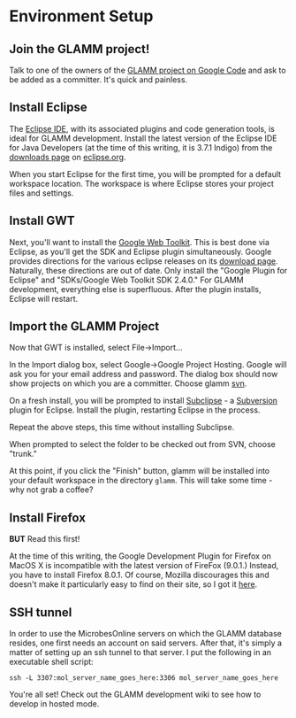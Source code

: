 # Environment Setup #

## Join the GLAMM project! ##

Talk to one of the owners of the [GLAMM project on Google Code](http://code.google.com/p/glamm) and ask to be added as a committer.  It's quick and painless.

## Install Eclipse ##

The [Eclipse IDE](http://www.eclipse.org), with its associated plugins and code generation tools, is ideal for GLAMM development.  Install the latest version of the Eclipse IDE for Java Developers (at the time of this writing, it is 3.7.1 Indigo) from the [downloads page](http://www.eclipse.org/downloads/) on [eclipse.org](http://www.eclipse.org).

When you start Eclipse for the first time, you will be prompted for a default workspace location.  The workspace is where Eclipse stores your project files and settings.

## Install GWT ##

Next, you'll want to install the [Google Web Toolkit](http://code.google.com/webtoolkit/).  This is best done via Eclipse, as you'll get the SDK and Eclipse plugin simultaneously.  Google provides directions for the various eclipse releases on its [download page](http://code.google.com/eclipse/docs/download.html).  Naturally, these directions are out of date.  Only install the "Google Plugin for Eclipse" and "SDKs/Google Web Toolkit SDK 2.4.0."  For GLAMM development, everything else is superfluous.  After the plugin installs, Eclipse will restart.

## Import the GLAMM Project ##

Now that GWT is installed, select File->Import...

In the Import dialog box, select Google->Google Project Hosting.  Google will ask you for your email address and password.  The dialog box should now show projects on which you are a committer.  Choose glamm [svn](svn.md).

On a fresh install, you will be prompted to install [Subclipse](http://subclipse.tigris.org/) - a [Subversion](http://subversion.apache.org/) plugin for Eclipse.  Install the plugin, restarting Eclipse in the process.

Repeat the above steps, this time without installing Subclipse.

When prompted to select the folder to be checked out from SVN, choose "trunk."

At this point, if you click the "Finish" button, glamm will be installed into your default workspace in the directory `glamm`.  This will take some time - why not grab a coffee?

## Install Firefox ##

**BUT** Read this first!

At the time of this writing, the Google Development Plugin for Firefox on MacOS X is incompatible with the latest version of FireFox (9.0.1.)  Instead, you have to install Firefox 8.0.1.  Of course, Mozilla discourages this and doesn't make it particularly easy to find on their site, so I got it [here](http://mac.oldapps.com/firefox.php?old_firefox=859).

## SSH tunnel ##

In order to use the MicrobesOnline servers on which the GLAMM database resides, one first needs an account on said servers.  After that, it's simply a matter of setting up an ssh tunnel to that server.  I put the following in an executable shell script:

```
ssh -L 3307:mol_server_name_goes_here:3306 mol_server_name_goes_here

```

You're all set!  Check out the GLAMM development wiki to see how to develop in hosted mode.